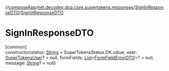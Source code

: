 //[composeApp](../../../index.md)/[net.decodex.dcp.core.supertokens.responses](../index.md)/[SignInResponseDTO](index.md)/[SignInResponseDTO](-sign-in-response-d-t-o.md)

# SignInResponseDTO

[common]\
constructor(status: [String](https://kotlinlang.org/api/latest/jvm/stdlib/kotlin/-string/index.html) = SuperTokensStatus.OK.value, user: [SuperTokensUser](../../net.decodex.dcp.core.supertokens.models/-super-tokens-user/index.md)? = null, formFields: [List](https://kotlinlang.org/api/latest/jvm/stdlib/kotlin.collections/-list/index.html)&lt;[FormFieldErrorDTO](../-form-field-error-d-t-o/index.md)&gt;? = null, message: [String](https://kotlinlang.org/api/latest/jvm/stdlib/kotlin/-string/index.html)? = null)
